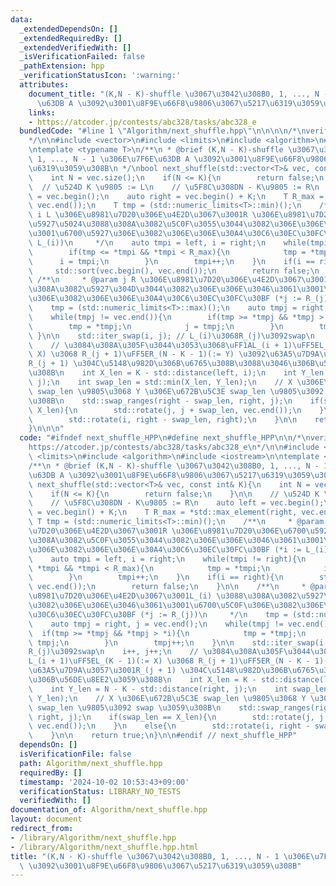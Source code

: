 ```yaml
---
data:
  _extendedDependsOn: []
  _extendedRequiredBy: []
  _extendedVerifiedWith: []
  _isVerificationFailed: false
  _pathExtension: hpp
  _verificationStatusIcon: ':warning:'
  attributes:
    document_title: "(K,N - K)-shuffle \u3067\u3042\u308B0, 1, ..., N - 1 \u306E\u7F6E\
      \u63DB A \u3092\u3001\u8F9E\u66F8\u9806\u3067\u5217\u6319\u3059\u308B"
    links:
    - https://atcoder.jp/contests/abc328/tasks/abc328_e
  bundledCode: "#line 1 \"Algorithm/next_shuffle.hpp\"\n\n\n\n/*\nverify\n\u30FBhttps://atcoder.jp/contests/abc328/tasks/abc328_e\n\
    */\n\n#include <vector>\n#include <limits>\n#include <algorithm>\n#include <iostream>\n\
    \ntemplate <typename T>\n/**\n * @brief (K,N - K)-shuffle \u3067\u3042\u308B0,\
    \ 1, ..., N - 1 \u306E\u7F6E\u63DB A \u3092\u3001\u8F9E\u66F8\u9806\u3067\u5217\
    \u6319\u3059\u308B\n */\nbool next_shuffle(std::vector<T>& vec, const int& K){\n\
    \    int N = vec.size();\n    if(N <= K){\n        return false;\n    }\n\n  \
    \  // \u524D K \u9805 := L\n    // \u5F8C\u308DN - K\u9805 := R\n    auto left\
    \ = vec.begin();\n    auto right = vec.begin() + K;\n    T R_max = *std::max_element(right,\
    \ vec.end());\n    T tmp = (std::numeric_limits<T>::min)();\n    /**\n     * @param\
    \ i L \u306E\u8981\u7D20\u306E\u4E2D\u3067\u3001R \u306E\u8981\u7D20\u306E\u6700\
    \u5927\u5024\u3088\u308A\u3082\u5C0F\u3055\u3044\u3082\u306E\u306E\u3046\u3061\
    \u3001\u6700\u5927\u306E\u3082\u306E\u306E\u30A4\u30C6\u30EC\u30FC\u30BF (*i :=\
    \ L_(i))\n     */\n    auto tmpi = left, i = right;\n    while(tmpi != right){\n\
    \        if(tmp <= *tmpi && *tmpi < R_max){\n            tmp = *tmpi;\n      \
    \      i = tmpi;\n        }\n        tmpi++;\n    }\n    if(i == right){\n   \
    \     std::sort(vec.begin(), vec.end());\n        return false;\n    }\n\n   \
    \ /**\n     * @param j R \u306E\u8981\u7D20\u306E\u4E2D\u3067\u3001L_(i) \u3088\
    \u308A\u3082\u5927\u304D\u3044\u3082\u306E\u306E\u3046\u3061\u3001\u6700\u5C0F\
    \u306E\u3082\u306E\u306E\u30A4\u30C6\u30EC\u30FC\u30BF (*j := R_(j))\n     */\n\
    \    tmp = (std::numeric_limits<T>::max)();\n    auto tmpj = right, j = vec.end();\n\
    \    while(tmpj != vec.end()){\n        if(tmp >= *tmpj && *tmpj > *i){\n    \
    \        tmp = *tmpj;\n            j = tmpj;\n        }\n        tmpj++;\n   \
    \ }\n\n    std::iter_swap(i, j); // L_(i)\u3068R_(j)\u3092swap\n    i++, j++;\n\
    \    // \u3084\u308A\u305F\u3044\u3053\u3068\uFF1AL_(i + 1)\uFF5EL_(K - 1)(:=\
    \ X) \u3068 R_(j + 1)\uFF5ER_(N - K - 1)(:= Y) \u3092\u63A5\u7D9A\u3057\u3001\
    R_(j + 1) \u304C\u5148\u982D\u306B\u6765\u308B\u3088\u3046\u306B\u56DE\u8EE2\u3059\
    \u308B\n    int X_len = K - std::distance(left, i);\n    int Y_len = N - K - std::distance(right,\
    \ j);\n    int swap_len = std::min(X_len, Y_len);\n    // X \u306E\u672B\u5C3E\
    \ swap_len \u9805\u3068 Y \u306E\u672B\u5C3E swap_len \u9805\u3092 swap \u3059\
    \u308B\n    std::swap_ranges(right - swap_len, right, j);\n    if(swap_len ==\
    \ X_len){\n        std::rotate(j, j + swap_len, vec.end());\n    }\n    else{\n\
    \        std::rotate(i, right - swap_len, right);\n    }\n\n    return true;\n\
    }\n\n\n"
  code: "#ifndef next_shuffle_HPP\n#define next_shuffle_HPP\n\n/*\nverify\n\u30FB\
    https://atcoder.jp/contests/abc328/tasks/abc328_e\n*/\n\n#include <vector>\n#include\
    \ <limits>\n#include <algorithm>\n#include <iostream>\n\ntemplate <typename T>\n\
    /**\n * @brief (K,N - K)-shuffle \u3067\u3042\u308B0, 1, ..., N - 1 \u306E\u7F6E\
    \u63DB A \u3092\u3001\u8F9E\u66F8\u9806\u3067\u5217\u6319\u3059\u308B\n */\nbool\
    \ next_shuffle(std::vector<T>& vec, const int& K){\n    int N = vec.size();\n\
    \    if(N <= K){\n        return false;\n    }\n\n    // \u524D K \u9805 := L\n\
    \    // \u5F8C\u308DN - K\u9805 := R\n    auto left = vec.begin();\n    auto right\
    \ = vec.begin() + K;\n    T R_max = *std::max_element(right, vec.end());\n   \
    \ T tmp = (std::numeric_limits<T>::min)();\n    /**\n     * @param i L \u306E\u8981\
    \u7D20\u306E\u4E2D\u3067\u3001R \u306E\u8981\u7D20\u306E\u6700\u5927\u5024\u3088\
    \u308A\u3082\u5C0F\u3055\u3044\u3082\u306E\u306E\u3046\u3061\u3001\u6700\u5927\
    \u306E\u3082\u306E\u306E\u30A4\u30C6\u30EC\u30FC\u30BF (*i := L_(i))\n     */\n\
    \    auto tmpi = left, i = right;\n    while(tmpi != right){\n        if(tmp <=\
    \ *tmpi && *tmpi < R_max){\n            tmp = *tmpi;\n            i = tmpi;\n\
    \        }\n        tmpi++;\n    }\n    if(i == right){\n        std::sort(vec.begin(),\
    \ vec.end());\n        return false;\n    }\n\n    /**\n     * @param j R \u306E\
    \u8981\u7D20\u306E\u4E2D\u3067\u3001L_(i) \u3088\u308A\u3082\u5927\u304D\u3044\
    \u3082\u306E\u306E\u3046\u3061\u3001\u6700\u5C0F\u306E\u3082\u306E\u306E\u30A4\
    \u30C6\u30EC\u30FC\u30BF (*j := R_(j))\n     */\n    tmp = (std::numeric_limits<T>::max)();\n\
    \    auto tmpj = right, j = vec.end();\n    while(tmpj != vec.end()){\n      \
    \  if(tmp >= *tmpj && *tmpj > *i){\n            tmp = *tmpj;\n            j =\
    \ tmpj;\n        }\n        tmpj++;\n    }\n\n    std::iter_swap(i, j); // L_(i)\u3068\
    R_(j)\u3092swap\n    i++, j++;\n    // \u3084\u308A\u305F\u3044\u3053\u3068\uFF1A\
    L_(i + 1)\uFF5EL_(K - 1)(:= X) \u3068 R_(j + 1)\uFF5ER_(N - K - 1)(:= Y) \u3092\
    \u63A5\u7D9A\u3057\u3001R_(j + 1) \u304C\u5148\u982D\u306B\u6765\u308B\u3088\u3046\
    \u306B\u56DE\u8EE2\u3059\u308B\n    int X_len = K - std::distance(left, i);\n\
    \    int Y_len = N - K - std::distance(right, j);\n    int swap_len = std::min(X_len,\
    \ Y_len);\n    // X \u306E\u672B\u5C3E swap_len \u9805\u3068 Y \u306E\u672B\u5C3E\
    \ swap_len \u9805\u3092 swap \u3059\u308B\n    std::swap_ranges(right - swap_len,\
    \ right, j);\n    if(swap_len == X_len){\n        std::rotate(j, j + swap_len,\
    \ vec.end());\n    }\n    else{\n        std::rotate(i, right - swap_len, right);\n\
    \    }\n\n    return true;\n}\n\n#endif // next_shuffle_HPP"
  dependsOn: []
  isVerificationFile: false
  path: Algorithm/next_shuffle.hpp
  requiredBy: []
  timestamp: '2024-10-02 10:53:43+09:00'
  verificationStatus: LIBRARY_NO_TESTS
  verifiedWith: []
documentation_of: Algorithm/next_shuffle.hpp
layout: document
redirect_from:
- /library/Algorithm/next_shuffle.hpp
- /library/Algorithm/next_shuffle.hpp.html
title: "(K,N - K)-shuffle \u3067\u3042\u308B0, 1, ..., N - 1 \u306E\u7F6E\u63DB A\
  \ \u3092\u3001\u8F9E\u66F8\u9806\u3067\u5217\u6319\u3059\u308B"
---
```

